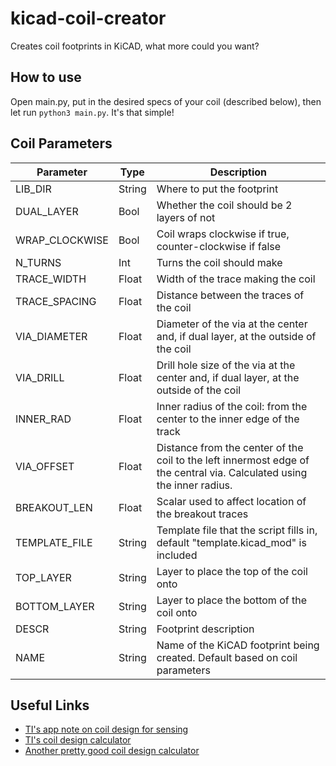# kicad-coil-creator

Creates coil footprints in KiCAD, what more could you want?

## How to use

Open main.py, put in the desired specs of your coil (described below), then let run `python3 main.py`. It's that simple!

## Coil Parameters

|Parameter|Type|Description|
|---|---|---|
|LIB_DIR|String| Where to put the footprint |
|DUAL_LAYER|Bool| Whether the coil should be 2 layers of not |
|WRAP_CLOCKWISE|Bool| Coil wraps clockwise if true, counter-clockwise if false |
|N_TURNS|Int| Turns the coil should make |
|TRACE_WIDTH|Float| Width of the trace making the coil |
|TRACE_SPACING|Float| Distance between the traces of the coil |
|VIA_DIAMETER|Float| Diameter of the via at the center and, if dual layer, at the outside of the coil |
|VIA_DRILL|Float| Drill hole size of the via at the center and, if dual layer, at the outside of the coil |
|INNER_RAD|Float| Inner radius of the coil: from the center to the inner edge of the track |
|VIA_OFFSET|Float| Distance from the center of the coil to the left innermost edge of the central via. Calculated using the inner radius. |
|BREAKOUT_LEN|Float| Scalar used to affect location of the breakout traces |
|TEMPLATE_FILE|String| Template file that the script fills in, default "template.kicad_mod" is included |
|TOP_LAYER|String| Layer to place the top of the coil onto |
|BOTTOM_LAYER|String| Layer to place the bottom of the coil onto |
|DESCR|String| Footprint description |
|NAME|String| Name of the KiCAD footprint being created. Default based on coil parameters |

## Useful Links

- [TI's app note on coil design for sensing](https://www.ti.com/lit/an/snoa930c/snoa930c.pdf)
- [TI's coil design calculator](https://webench.ti.com/wb5/LDC/)
- [Another pretty good coil design calculator](http://www.circuits.dk/calculator_flat_spiral_coil_inductor.htm)
